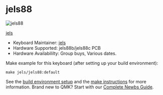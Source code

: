 # jels88

![jels88](https://imgur.com/7kuYR4G)

[jels](https://github.com/Jels-kb)

* Keyboard Maintainer: [jels](https://github.com/JoahNelson)
* Hardware Supported: jels88b/jels88c PCB
* Hardware Availabililty: Group buys, Various dates.

Make example for this keyboard (after setting up your build environment):
    
    make jels/jels88:default

See the [build environment setup](https://docs.qmk.fm/#/getting_started_build_tools) and the [make instructions](https://docs.qmk.fm/#/getting_started_make_guide) for more information. Brand new to QMK? Start with our [Complete Newbs Guide](https://docs.qmk.fm/#/newbs).